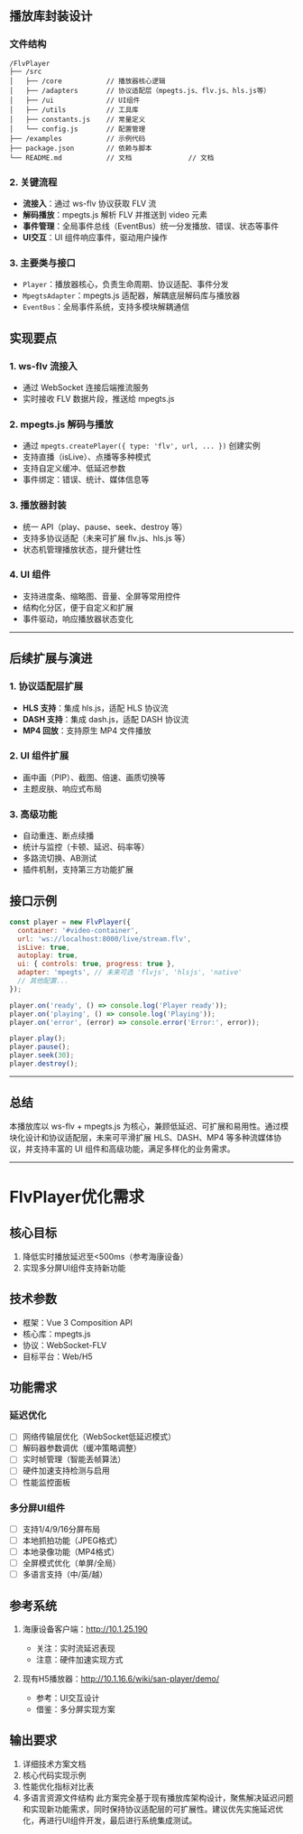 ## 播放库封装设计

### 文件结构

```
/FlvPlayer
├── /src
│   ├── /core           // 播放器核心逻辑
│   ├── /adapters       // 协议适配层（mpegts.js、flv.js、hls.js等）
│   ├── /ui             // UI组件
│   ├── /utils          // 工具库
│   ├── constants.js    // 常量定义
│   └── config.js       // 配置管理
├── /examples           // 示例代码
├── package.json        // 依赖与脚本
└── README.md           // 文档              // 文档
```

### 2. 关键流程

- **流接入**：通过 ws-flv 协议获取 FLV 流
- **解码播放**：mpegts.js 解析 FLV 并推送到 video 元素
- **事件管理**：全局事件总线（EventBus）统一分发播放、错误、状态等事件
- **UI交互**：UI 组件响应事件，驱动用户操作

### 3. 主要类与接口

- `Player`：播放器核心，负责生命周期、协议适配、事件分发
- `MpegtsAdapter`：mpegts.js 适配器，解耦底层解码库与播放器
- `EventBus`：全局事件系统，支持多模块解耦通信

## 实现要点

### 1. ws-flv 流接入
- 通过 WebSocket 连接后端推流服务
- 实时接收 FLV 数据片段，推送给 mpegts.js

### 2. mpegts.js 解码与播放

- 通过 `mpegts.createPlayer({ type: 'flv', url, ... })` 创建实例
- 支持直播（isLive）、点播等多种模式
- 支持自定义缓冲、低延迟参数
- 事件绑定：错误、统计、媒体信息等

### 3. 播放器封装

- 统一 API（play、pause、seek、destroy 等）
- 支持多协议适配（未来可扩展 flv.js、hls.js 等）
- 状态机管理播放状态，提升健壮性

### 4. UI 组件

- 支持进度条、缩略图、音量、全屏等常用控件
- 结构化分区，便于自定义和扩展
- 事件驱动，响应播放器状态变化

---

## 后续扩展与演进

### 1. 协议适配层扩展

- **HLS 支持**：集成 hls.js，适配 HLS 协议流
- **DASH 支持**：集成 dash.js，适配 DASH 协议流
- **MP4 回放**：支持原生 MP4 文件播放

### 2. UI 组件扩展

- 画中画（PIP）、截图、倍速、画质切换等
- 主题皮肤、响应式布局

### 3. 高级功能

- 自动重连、断点续播
- 统计与监控（卡顿、延迟、码率等）
- 多路流切换、AB测试
- 插件机制，支持第三方功能扩展

## 接口示例

```js
const player = new FlvPlayer({
  container: '#video-container',
  url: 'ws://localhost:8000/live/stream.flv',
  isLive: true,
  autoplay: true,
  ui: { controls: true, progress: true },
  adapter: 'mpegts', // 未来可选 'flvjs', 'hlsjs', 'native'
  // 其他配置...
});

player.on('ready', () => console.log('Player ready'));
player.on('playing', () => console.log('Playing'));
player.on('error', (error) => console.error('Error:', error));

player.play();
player.pause();
player.seek(30);
player.destroy();
```

---

## 总结

本播放库以 ws-flv + mpegts.js 为核心，兼顾低延迟、可扩展和易用性。通过模块化设计和协议适配层，未来可平滑扩展 HLS、DASH、MP4 等多种流媒体协议，并支持丰富的 UI 组件和高级功能，满足多样化的业务需求。

---



# FlvPlayer优化需求

## 核心目标

1. 降低实时播放延迟至<500ms（参考海康设备）
2. 实现多分屏UI组件支持新功能

## 技术参数

- 框架：Vue 3 Composition API
- 核心库：mpegts.js
- 协议：WebSocket-FLV
- 目标平台：Web/H5

## 功能需求

### 延迟优化

- [ ] 网络传输层优化（WebSocket低延迟模式）
- [ ] 解码器参数调优（缓冲策略调整）
- [ ] 实时帧管理（智能丢帧算法）
- [ ] 硬件加速支持检测与启用
- [ ] 性能监控面板

### 多分屏UI组件

- [ ] 支持1/4/9/16分屏布局
- [ ] 本地抓拍功能（JPEG格式）
- [ ] 本地录像功能（MP4格式）
- [ ] 全屏模式优化（单屏/全局）
- [ ] 多语言支持（中/英/越）

## 参考系统

1. 海康设备客户端：http://10.1.25.190
   - 关注：实时流延迟表现
   - 注意：硬件加速实现方式

2. 现有H5播放器：http://10.1.16.6/wiki/san-player/demo/
   - 参考：UI交互设计
   - 借鉴：多分屏实现方案

## 输出要求

1. 详细技术方案文档
2. 核心代码实现示例
3. 性能优化指标对比表
4. 多语言资源文件结构
   此方案完全基于现有播放库架构设计，聚焦解决延迟问题和实现新功能需求，同时保持协议适配层的可扩展性。建议优先实施延迟优化，再进行UI组件开发，最后进行系统集成测试。